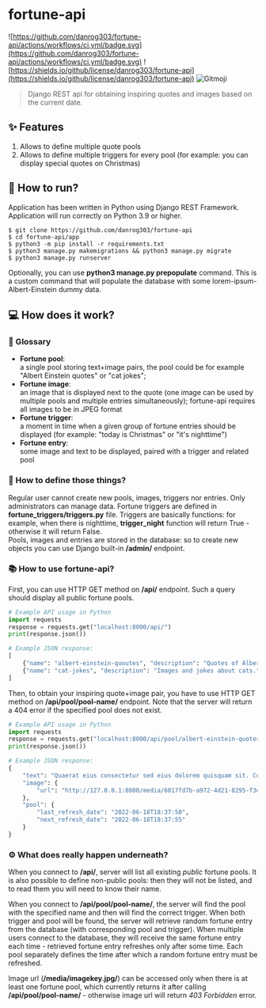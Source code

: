 # fortune-api  
![https://github.com/danrog303/fortune-api/actions/workflows/ci.yml/badge.svg](https://github.com/danrog303/fortune-api/actions/workflows/ci.yml/badge.svg)
![https://shields.io/github/license/danrog303/fortune-api](https://shields.io/github/license/danrog303/fortune-api)
![Gitmoji](https://img.shields.io/badge/gitmoji-%20📝%20🏗️-FFDD67.svg)
> Django REST api for obtaining inspiring quotes and images based on the current date.   

## ✨ Features
1. Allows to define multiple quote pools
2. Allows to define multiple triggers for every pool (for example: you can display special quotes on Christmas)

## 🔧 How to run?
Application has been written in Python using Django REST Framework. Application will run correctly on Python 3.9 or higher.
```
$ git clone https://github.com/danrog303/fortune-api
$ cd fortune-api/app
$ python3 -m pip install -r requirements.txt
$ python3 manage.py makemigrations && python3 manage.py migrate
$ python3 manage.py runserver
```
Optionally, you can use **python3 manage.py prepopulate** command. This is a custom command that will populate the database with some lorem-ipsum-Albert-Einstein dummy data.

## 💻 How does it work?
### 📝 Glossary  
- __Fortune pool__:  
  a single pool storing text+image pairs, the pool could be for example "Albert Einstein quotes" or "cat jokes";  
- __Fortune image__:  
  an image that is displayed next to the quote (one image can be used by multiple pools and multiple entries simultaneously); fortune-api requires all images to be in JPEG format  
- __Fortune trigger__:  
  a moment in time when a given group of fortune entries should be displayed (for example: "today is Christmas" or "it's nighttime")  
- __Fortune entry__:  
  some image and text to be displayed, paired with a trigger and related pool  

### 🔖 How to define those things?
Regular user cannot create new pools, images, triggers nor entries. Only administrators can manage data. Fortune triggers are defined in **fortune_triggers/triggers.py** file. Triggers are basically functions: for example, when there is nighttime, **trigger_night** function will return True - otherwise it will return False.  
Pools, images and entries are stored in the database: so to create new objects you can use Django built-in **/admin/** endpoint.

### 📚 How to use fortune-api?
First, you can use HTTP GET method on **/api/** endpoint. Such a query should display all public fortune pools. 
```python
# Example API usage in Python
import requests
response = requests.get("localhost:8000/api/")
print(response.json())
```
```python
# Example JSON response:
[
    {"name": "albert-einstein-quoutes", "description": "Quotes of Albert Einstein."},
    {"name": "cat-jokes", "description": "Images and jokes about cats."}
]
```

Then, to obtain your inspiring quote+image pair, you have to use HTTP GET method on **/api/pool/pool-name/** endpoint. Note that the server will return a 404 error if the specified pool does not exist.
```python
# Example API usage in Python
import requests
response = requests.get("localhost:8000/api/pool/albert-einstein-quotes/")
print(response.json())
```
```python
# Example JSON response:
{
    "text": "Quaerat eius consectetur sed eius dolorem quisquam sit. Consectetur est quaerat amet velit. Adipisci quaerat ut dolorem dolor ut. Dolor dolor ut quaerat dolorem eius magnam voluptatem. Quisquam velit magnam sed numquam modi. Tempora magnam neque neque velit sit amet.",
    "image": {
        "url": "http://127.0.0.1:8000/media/6817fd7b-a972-4d21-8295-f3df8d0eb4eb.jpg/"
    },
    "pool": {
        "last_refresh_date": "2022-06-18T18:37:50",
        "next_refresh_date": "2022-06-18T18:37:55"
    }
}
```

### ⚙️ What does really happen underneath?
When you connect to **/api/**, server will list all existing *public* fortune pools. It is also possible to define non-public pools: then they will not be listed, and to read them you will need to know their name.

When you connect to **/api/pool/pool-name/**, the server will find the pool with the specified name and then will find the correct trigger. When both trigger and pool will be found, the server will retrieve random fortune entry from the database (with corresponding pool and trigger). When multiple users connect to the database, they will receive the same fortune entry each time - retrieved fortune entry refreshes only after some time. Each pool separately defines the time after which a random fortune entry must be refreshed.

Image url (**/media/imagekey.jpg/**) can be accessed only when there is at least one fortune pool, which currently returns it after calling **/api/pool/pool-name/** - otherwise image url will return *403 Forbidden* error.
